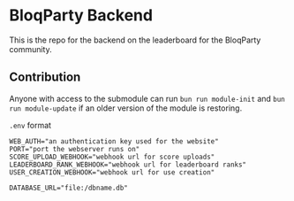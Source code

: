 # BloqParty Backend
This is the repo for the backend on the leaderboard for the BloqParty community.


## Contribution
Anyone with access to the submodule can run `bun run module-init` and `bun run module-update` if an older version of the module is restoring.

`.env` format

```
WEB_AUTH="an authentication key used for the website"
PORT="port the webserver runs on"
SCORE_UPLOAD_WEBHOOK="webhook url for score uploads"
LEADERBOARD_RANK_WEBHOOK="webhook url for leaderboard ranks"
USER_CREATION_WEBHOOK="webhook url for use creation"

DATABASE_URL="file:/dbname.db"
```
